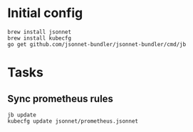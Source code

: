 # Initial config
```
brew install jsonnet
brew install kubecfg
go get github.com/jsonnet-bundler/jsonnet-bundler/cmd/jb
```

# Tasks
## Sync prometheus rules
```
jb update
kubecfg update jsonnet/prometheus.jsonnet
```
